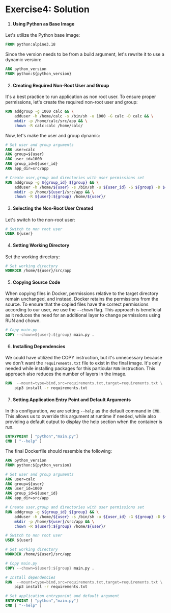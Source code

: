 # Exercise4: Solution

1. #### Using Python as Base Image  
Let's utilize the Python base image:
```Dockerfile
FROM python:alpine3.18
```
Since the version needs to be from a build argument, let's rewrite it to use a dynamic version:

```Dockerfile
ARG python_version
FROM python:${python_version}
```

2. #### Creating Required Non-Root User and Group <br>
It's a best practice to run application as non root user.
To ensure proper permissions, let's create the required non-root user and group:
```Dockerfile
RUN addgroup -g 1000 calc && \
    adduser -h /home/calc -s /bin/sh -u 1000 -G calc -D calc && \
    mkdir -p /home/calc/src/app && \
    chown -R calc:calc /home/calc/
```

Now, let's make the user and group dynamic:
```Dockerfile
# Set user and group arguments
ARG user=calc
ARG group=${user}
ARG user_id=1000
ARG group_id=${user_id}
ARG app_dir=src/app

# Create user,group and directories with user permissions set
RUN addgroup -g ${group_id} ${group} && \
    adduser -h /home/${user} -s /bin/sh -u ${user_id} -G ${group} -D ${user} && \
    mkdir -p /home/${user}/src/app && \
    chown -R ${user}:${group} /home/${user}/
```

3. #### Selecting the Non-Root User Created

Let's switch to the non-root user:
```Dockerfile
# Switch to non root user
USER ${user}
```

4. #### Setting Working Directory

Set the working directory:
```Dockerfile
# Set working directory 
WORKDIR /home/${user}/src/app
```

5. #### Copying Source Code <br>
When copying files in Docker, permissions relative to the   target directory remain unchanged, and instead, Docker retains the permissions from the source. To ensure that the copied files have the correct permissions according to our user, we use the `--chown` flag. This approach is beneficial as it reduces the need for an additional layer to change permissions using RUN and chown.
```Dockerfile
# Copy main.py
COPY --chown=${user}:${group} main.py .
```

6. #### Installing Dependencies <br>
We could have utilized the COPY instruction, but it's unnecessary because we don't want the `requirements.txt` file to exist in the final image. It's only needed while installing packages for this particular `RUN` instruction. This approach also reduces the number of layers in the image.
```Dockerfile
RUN  --mount=type=bind,src=requirements.txt,target=requirements.txt \
    pip3 install -r requirements.txt
```

7. #### Setting Application Entry Point and Default Arguments <br>
In this configuration, we are setting `--help` as the default command in `CMD`. This allows us to override this argument at runtime if needed, while also providing a default output to display the help section when the container is run.
```Dockerfile
ENTRYPOINT [ "python","main.py"]
CMD [ "--help" ]
```


The final Dockerfile should resemble the following:

```Dockerfile
ARG python_version
FROM python:${python_version}

# Set user and group arguments
ARG user=calc
ARG group=${user}
ARG user_id=1000
ARG group_id=${user_id}
ARG app_dir=src/app

# Create user,group and directories with user permissions set
RUN addgroup -g ${group_id} ${group} && \
    adduser -h /home/${user} -s /bin/sh -u ${user_id} -G ${group} -D ${user} && \
    mkdir -p /home/${user}/src/app && \
    chown -R ${user}:${group} /home/${user}/

# Switch to non root user
USER ${user}

# Set working directory 
WORKDIR /home/${user}/src/app

# Copy main.py
COPY --chown=${user}:${group} main.py .

# Install dependencies
RUN  --mount=type=bind,src=requirements.txt,target=requirements.txt \
    pip3 install -r requirements.txt

# Set application entryponint and default argument
ENTRYPOINT [ "python","main.py"]
CMD [ "--help" ]
```